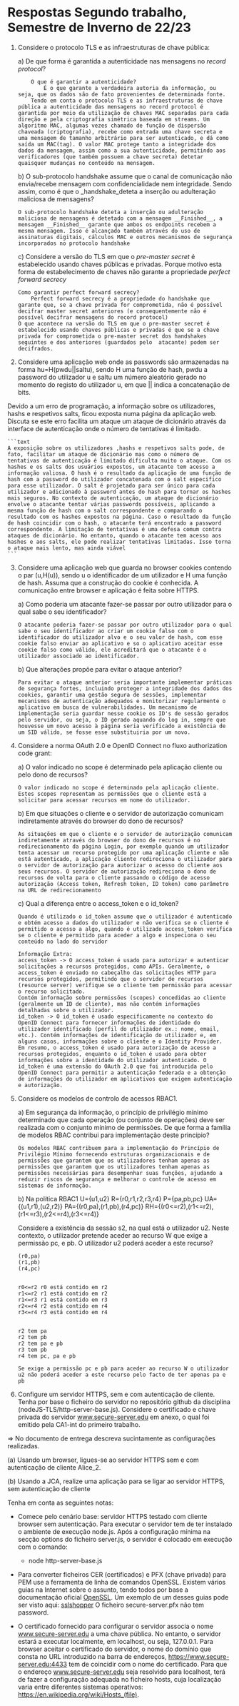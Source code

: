 # Respostas Segundo trabalho, Semestre de Inverno de 22/23

1. Considere o protocolo TLS e as infraestruturas de chave pública:

    a) De que forma é garantida a autenticidade nas mensagens no _record protocol_?

    ```text
        O que é garantir a autenticidade?
            É o que garante a verdadeira autoria da informação, ou seja, que os dados são de fato provenientes de determinada fonte.
        Tendo em conta o protocolo TLS e as infraestruturas de chave pública a autenticidade das mensagens no record protocol é garantida por meio da utilização de chaves MAC separadas para cada direção e pela criptografia simétrica baseada em streams. Um algoritmo MAC, algumas vezes chamado de função de dispersão chaveada (criptografia), recebe como entrada uma chave secreta e uma mensagem de tamanho arbitrário para ser autenticado, e dá como saída um MAC(tag). O valor MAC protege tanto a integridade dos dados da mensagem, assim como a sua autenticidade, permitindo aos verificadores (que também possuem a chave secreta) detetar quaisquer mudanças no conteúdo na mensagem.
    ```

    b) O sub-protocolo handshake assume que o canal de comunicação não envia/recebe mensagem com confidencialidade nem integridade. Sendo assim, como é que o _handshake_deteta a inserção ou adulteração maliciosa de mensagens?

    ```text
    O sub-protocolo handshake deteta a inserção ou adulteração maliciosa de mensagens é detetado com a mensagem __Finished__, a mensagem __Finished__ garante que ambos os endpoints recebem a mesma mensagem. Isso é alcançado também através do uso de assinaturas digitais, cálculos MAC e outros mecanismos de segurança incorporados no protocolo handshake
    ```

    c) Considere a versão do TLS em que o _pre-master secret_ é estabelecido usando chaves públicas e privadas. Porque motivo esta forma de estabelecimento de chaves não garante a propriedade _perfect forward secrecy_

    ```text
    Como garantir perfect forward secrecy?
        Perfect forward secrecy é a propriedade do handshake que garante que, se a chave privada for comprometida, não é possível decifrar master secret anteriores (e consequentemente não é possível decifrar mensagens do record protocol)
    O que acontece na versão do TLS em que o pre-master secret é estabelecido usando chaves públicas e privadas é que se a chave privada for comprometida o pre-master secret dos handshakes seguintes e dos anteriores (guardados pelo  atacante) podem ser decifrados.
    ```

2. Considere uma aplicação web onde as passwords são armazenadas na forma hu=H(pwdu||saltu), sendo H uma função de hash, pwdu a password do utilizador u e saltu um número aleatório gerado no momento do registo do utilizador u, em que || indica a concatenação de bits.

Devido a um erro de programação, a informação sobre os utilizadores, hashs e respetivos salts, ficou exposta numa página da aplicação web. Discuta se este erro facilita um ataque um ataque de dicionário através da interface de autenticação onde o número de tentativas é limitado.

    ```text
    A exposição sobre os utilizadores ,hashs e respetivos salts pode, de fato, facilitar um ataque de dicionário mas como o número de tentativas de autenticação é limitado dificulta muito o ataque. Com os hashes e os salts dos usuários expostos, um atacante tem acesso a informação valiosa. O hash é o resultado da aplicação de uma função de hash com a password do utilizador concatenada com o salt especifico para esse utilizador. O salt é projetado para ser único para cada utilizador e adicionado à password antes do hash para tornar os hashes mais seguros. No contexto de autenticação, um ataque de dicionário envolve o atacante tentar várias passwords possíveis, aplicando a mesma função de hash com o salt correspondente e comparando o resultado com os hashes expostos na página. Caso o resultado da função de hash coincidir com o hash, o atacante terá encontrado a password correspondente. A limitação de tentativas é uma defesa comum contra ataques de dicionário. No entanto, quando o atacante tem acesso aos hashes e aos salts, ele pode realizar tentativas limitadas. Isso torna o ataque mais lento, mas ainda viável
    ```

3. Considere uma aplicação web que guarda no browser cookies contendo o par (u,H(u)), sendo u o identificador de um utilizador e H uma função de hash. Assuma que a construção do cookie é conhecida. A comunicação entre browser e aplicação é feita sobre HTTPS.

    a) Como poderia um atacante fazer-se passar por outro utilizador para o qual sabe o seu identificador?

    ```text
    O atacante poderia fazer-se passar por outro utilizador para o qual sabe o seu identificador ao criar um cookie falso com o identificador do utilizador alvo e o seu valor de hash, com esse cookie falso enviar ao aplicativo e so o aplicativo aceitar esse cookie falso como válido, ele acreditará que o atacante é o utilizador associado ao identificador.
    ```

    b) Que alterações propõe para evitar o ataque anterior?

    ```text
    Para evitar o ataque anterior seria importante implementar práticas de segurança fortes, incluindo proteger a integridade dos dados dos cookies, garantir uma gestão segura de sessões, implementar mecanismos de autenticação adequados e monitorizar regularmente o aplicativo em busca de vulnerabilidades. Um mecanismo de implementação seria guardar nesse cookie os ID's de sessão gerados pelo servidor, ou seja, o ID gerado aquando do log in, sempre que houvesse um novo acesso à página seria verificado a existência de um SID válido, se fosse esse substituiria por um novo.
    ```

4. Considere a norma OAuth 2.0 e OpenID Connect no fluxo authorization code grant:

    a) O valor indicado no scope é determinado pela aplicação cliente ou pelo dono de recursos?

    ```text
    O valor indicado no scope é determinado pela aplicação cliente. Estes scopes representam as permissões que o cliente está a solicitar para acessar recursos em nome do utilizador.
    ```

    b) Em que situações o cliente e o servidor de autorização comunicam indiretamente através do browser do dono de recursos?

    ```text
    As situações em que o cliente e o servidor de autorização comunicam indiretamente através do browser do dono de recursos é no redirecionamento da página Login, por exemplo quando um utilizador tenta acessar um recurso protegido por uma aplicação cliente e não está autenticado, a aplicação cliente redireciona o utilizador para o servidor de autorização para autorizar o acesso do cliente aos seus recursos. O servidor de autorização redireciona o dono de recursos de volta para o cliente passando o código de acesso autorização (Access token, Refresh token, ID token) como parâmetro na URL de redirecionamento
    ```

    c) Qual a diferença entre o access_token e o id_token?

    ```text
    Quando é utilizado o id_token assume que o utilizador é autenticado e obtém acesso a dados do utilizador e não verifica se o cliente é permitido o acesso a algo, quando é utilizado access_token verifica se o cliente é permitido para aceder a algo e inspeciona o seu conteúdo no lado do servidor
    ```

    ```text
    Informação Extra:
    access_token -> O access_token é usado para autorizar e autenticar solicitações a recursos protegidos, como APIs. Geralmente, o access_token é enviado no cabeçalho das solicitações HTTP para recursos protegidos, permitindo que o servidor de recursos (resource server) verifique se o cliente tem permissão para acessar o recurso solicitado.
    Contém informação sobre permissões (scopes) concedidas ao cliente (geralmente um ID de cliente), mas não contém informações detalhadas sobre o utilizador.
    id_token -> O id_token é usado especificamente no contexto do OpenID Connect para fornecer informações de identidade do utilizador identificado (perfil do utilizador ex.: nome, email, etc.). Contém informações de identificação do utilizador e, em alguns casos, informações sobre o cliente e o Identity Provider.
    Em resumo, o access_token é usado para autorização de acesso a recursos protegidos, enquanto o id_token é usado para obter informações sobre a identidade do utilizador autenticado. O id_token é uma extensão do OAuth 2.0 que foi introduzida pelo OpenID Connect para permitir a autenticação federada e a obtenção de informações do utilizador em aplicativos que exigem autenticação e autorização.
    ```

5. Considere os modelos de controlo de acessos RBAC1.

    a) Em segurança da informação, o princípio de privilégio mínimo determinado que cada operação (ou conjunto de operações) deve ser realizada com o conjunto mínimo de permissões. De que forma a família de modelos RBAC contribui para implementação deste princípio?

    ```text
    Os modelos RBAC contribuem para a implementação do Princípio de Privilégio Mínimo fornecendo estruturas organizacionais e de permissões que garantem que os utilizadores tenham apenas as permissões que garantem que os utilizadores tenham apenas as permissões necessárias para desempenhar suas funções, ajudando a reduzir riscos de segurança e melhorar o controle de acesso em sistemas de informação.
    ```
    b) Na política RBAC1
    U={u1,u2}
    R={r0,r1,r2,r3,r4}
    P={pa,pb,pc}
    UA={(u1,r1),(u2,r2)}
    PA={(r0,pa),(r1,pb),(r4,pc)}
    RH={(r0<=r2),(r1<=r2),(r1<=r3),(r2<=r4),(r3<=r4)}

    Considere a existência da sessão s2, na qual está o utilizador u2. Neste contexto, o utilizador pretende aceder ao recurso W que exige a permissão pc, e pb. O utilizador u2 poderá aceder a este recurso?

    ```text
    (r0,pa)
    (r1,pb)
    (r4,pc)


    r0<=r2 r0 está contido em r2
    r1<=r2 r1 está contido em r2
    r1<=r3 r1 está contido em r3
    r2<=r4 r2 está contido em r4
    r3<=r4 r3 está contido em r4
    

    r2 tem pa
    r2 tem pb
    r2 tem pa e pb
    r3 tem pb
    r4 tem pc, pa e pb

    Se exige a permissão pc e pb para aceder ao recurso W o utilizador u2 não poderá aceder a este recurso pelo facto de ter apenas pa e pb
    ```

6. Configure um servidor HTTPS, sem e com autenticação de cliente. Tenha por base o ficheiro do servidor no repositório github da disciplina (nodeJS-TLS/http-server-base.js). Considere o certificado e chave privada do servidor www.secure-server.edu em anexo, o qual foi emitido pela CA1-int do primeiro trabalho.

=> No documento de entrega descreva sucintamente as configurações realizadas.

(a) Usando um browser, ligues-se ao servidor HTTPS sem e com autenticação de cliente Alice_2.

(b) Usando a JCA, realize uma aplicação para se ligar ao servidor HTTPS, sem autenticação de cliente

Tenha em conta as seguintes notas:

- Comece pelo cenário base: servidor HTTPS testado com cliente browser sem autenticação. Para executar o servidor tem de ter instalado o ambiente de execução node.js. Após a configuração mínima na secção options do ficheiro server.js, o servidor é colocado em execução com o comando:

  - node http-server-base.js

- Para converter ficheiros CER (certificados) e PFX (chave privada) para PEM use a ferramenta de linha de comandos OpenSSL. Existem vários guias na Internet sobre o assunto, tendo todos por base a documentação oficial [OpenSSL](https://www.openssl.org/docs/manmaster/man1/). Um exemplo de um desses guias pode ser visto aqui: [sslshopper](https://www.sslshopper.com/article-most-common-openssl-commands.html) O ficheiro secure-server.pfx não tem password.

- O certificado fornecido para configurar o servidor associa o nome www.secure-server.edu a uma chave pública. No entanto, o servidor estará a executar localmente, em localhost, ou seja, 127.0.0.1. Para browser aceitar o certificado do servidor, o nome do domínio que consta no URL introduzido na barra de endereços, https://www.secure-server.edu:4433 tem de coincidir com o nome do certificado. Para que o endereço www.secure-server.edu seja resolvido para localhost, terá de fazer a configuração adequada no ficheiro hosts, cuja localização varia entre diferentes sistemas operativos: https://en.wikipedia.org/wiki/Hosts_(file).